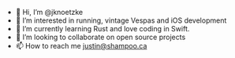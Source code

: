 - 👋 Hi, I’m @jknoetzke
- 👀 I’m interested in running, vintage Vespas and iOS development
- 🌱 I’m currently learning Rust and love coding in Swift.
- 💞️ I’m looking to collaborate on open source projects
- 📫 How to reach me justin@shampoo.ca

<!---
jknoetzke/jknoetzke is a ✨ special ✨ repository because its `README.md` (this file) appears on your GitHub profile.
You can click the Preview link to take a look at your changes.
--->
